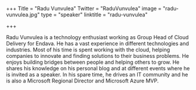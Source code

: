 +++
Title = "Radu Vunvulea"
Twitter = "RaduVunvulea"
image = "radu-vunvulea.jpg"
type = "speaker"
linktitle = "radu-vunvulea"

+++

Radu Vunvulea is a technology enthusiast working as Group Head of Cloud Delivery for Endava. He has a vast experience in different technologies and industries. Most of his time is spent working with the cloud, helping companies to innovate and finding solutions to their business problems. He enjoys building bridges between people and helping others to grow. He shares his knowledge on his personal blog and at different events where he is invited as a speaker. In his spare time, he drives an IT community and he is also a Microsoft Regional Director and Microsoft Azure MVP.

